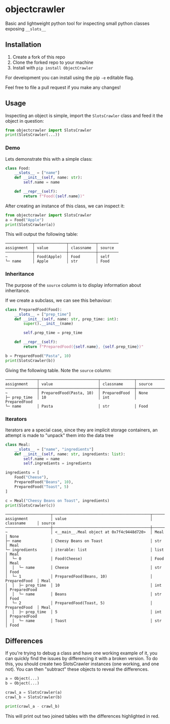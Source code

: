 # objectcrawler

Basic and lightweight python tool for inspecting small python classes exposing `__slots__`

## Installation

1) Create a fork of this repo
2) Clone the forked repo to your machine
3) Install with `pip install ObjectCrawler`

For development you can install using the pip `-e` editable flag.

Feel free to file a pull request if you make any changes!

## Usage

Inspecting an object is simple, import the `SlotsCrawler` class and feed it the object in question:

```python
from objectcrawler import SlotsCrawler
print(SlotsCrawler(...))
```

### Demo

Lets demonstrate this with a simple class:

```python
class Food:
    __slots__ = ["name"]
    def __init__(self, name: str):
        self.name = name

    def __repr__(self):
        return f"Food({self.name})"
```

After creating an instance of this class, we can inspect it:

```python
from objectcrawler import SlotsCrawler
a = Food("Apple")
print(SlotsCrawler(a))
```

This will output the following table:

```
────────────┬──────────────┬────────────┬─────────
assignment  │ value        │ classname  │ source  
────────────┼──────────────┼────────────┼─────────
~           │ Food(Apple)  │ Food       │ self    
└─ name     │ Apple        │ str        │ Food  
```

### Inheritance

The purpose of the `source` column is to display information about inheritance.

If we create a subclass, we can see this behaviour:

```python
class PreparedFood(Food):
    __slots__ = ["prep_time"]
    def __init__(self, name: str, prep_time: int):
        super().__init__(name)

        self.prep_time = prep_time

    def __repr__(self):
        return f"PreparedFood({self.name}, {self.prep_time})"

b = PreparedFood("Pasta", 10)
print(SlotsCrawler(b))
```

Giving the following table. Note the `source` column:

```
──────────────┬──────────────────────────┬───────────────┬───────────────
assignment    │ value                    │ classname     │ source        
──────────────┼──────────────────────────┼───────────────┼───────────────
~             │ PreparedFood(Pasta, 10)  │ PreparedFood  │ None          
├─ prep_time  │ 10                       │ int           │ PreparedFood  
└─ name       │ Pasta                    │ str           │ Food            
```

### Iterators

Iterators are a special case, since they are implicit storage containers, an attempt is made to "unpack" them into the data tree

```python
class Meal:
    __slots__ = ["name", "ingredients"]
    def __init__(self, name: str, ingredients: list):
        self.name = name
        self.ingredients = ingredients

ingredients = [
    Food("Cheese"),
    PreparedFood("Beans", 10),
    PreparedFood("Toast", 5)
]

c = Meal("Cheesy Beans on Toast", ingredients)
print(SlotsCrawler(c))
```

```
────────────────────┬───────────────────────────────────────────┬───────────────┬───────────────
assignment          │ value                                     │ classname     │ source        
────────────────────┼───────────────────────────────────────────┼───────────────┼───────────────
~                   │ <__main__.Meal object at 0x7f4c9448d720>  │ Meal          │ None          
├─ name             │ Cheesy Beans on Toast                     │ str           │ Meal          
└─ ingredients      │ iterable: list                            │ list          │ Meal          
│  └─ 0             │ Food(Cheese)                              │ Food          │ Meal          
│  │  └─ name       │ Cheese                                    │ str           │ Food          
│  └─ 1             │ PreparedFood(Beans, 10)                   │ PreparedFood  │ Meal          
│  │  ├─ prep_time  │ 10                                        │ int           │ PreparedFood  
│  │  └─ name       │ Beans                                     │ str           │ Food          
│  └─ 2             │ PreparedFood(Toast, 5)                    │ PreparedFood  │ Meal          
│  │  ├─ prep_time  │ 5                                         │ int           │ PreparedFood  
│  │  └─ name       │ Toast                                     │ str           │ Food          
```

## Differences

If you're trying to debug a class and have one working example of it, you can quickly find the issues by differencing it with a broken version. To do this, you should create two SlotsCrawler instances (one working, and one not). You can then "subtract" these objects to reveal the differences.

```python
a = Object(...)
b = Object(...)

crawl_a = SlotsCrawler(a)
crawl_b = SlotsCrawler(b)

print(crawl_a - crawl_b)
```

This will print out two joined tables with the differences highlighted in red.

